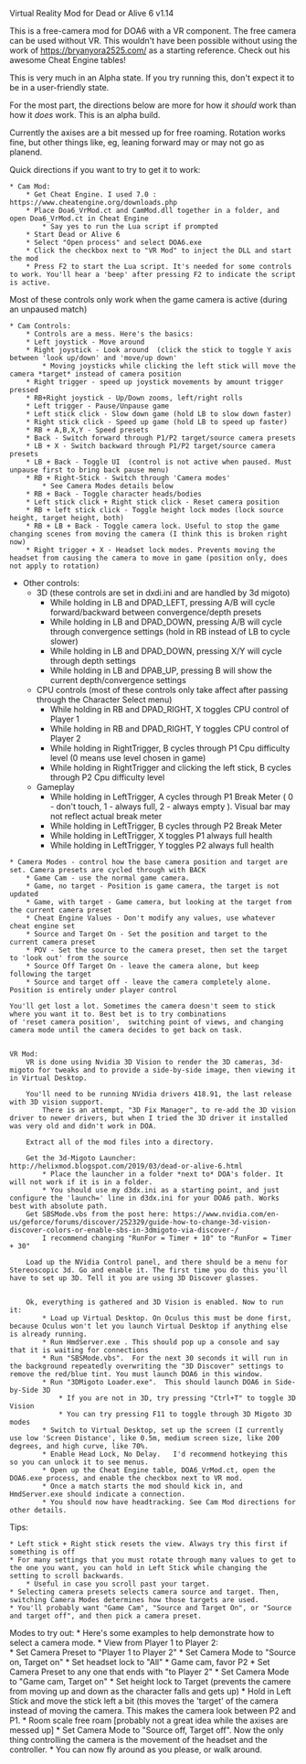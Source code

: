 Virtual Reality Mod for Dead or Alive 6 v1.14

This is a free-camera mod for DOA6 with a VR component. The free camera can be used without VR.
This wouldn't have been possible without using the work of https://bryanyora2525.com/ as a starting reference. Check out his awesome Cheat Engine tables!

This is very much in an Alpha state. If you try running this, don't expect it to be in a user-friendly state.

For the most part, the directions below are more for how it *should* work than how it *does* work. This is an alpha build.

Currently the axises are a bit messed up for free roaming. Rotation works fine, but other things like, eg, leaning forward may or may not go as planend.

Quick directions if you want to try to get it to work:

    * Cam Mod:
        * Get Cheat Engine. I used 7.0 : https://www.cheatengine.org/downloads.php
        * Place Doa6_VrMod.ct and CamMod.dll together in a folder, and open Doa6_VrMod.ct in Cheat Engine
            * Say yes to run the Lua script if prompted
        * Start Dead or Alive 6
        * Select "Open process" and select DOA6.exe
        * Click the checkbox next to "VR Mod" to inject the DLL and start the mod
        * Press F2 to start the Lua script. It's needed for some controls to work. You'll hear a 'beep' after pressing F2 to indicate the script is active.
        
        
Most of these controls only work when the game camera is active (during an unpaused match)
        
    * Cam Controls:
        * Controls are a mess. Here's the basics:
        * Left joystick - Move around
        * Right joystick - Look around  (click the stick to toggle Y axis between 'look up/down' and 'move/up down'
            * Moving joysticks while clicking the left stick will move the camera *target* instead of camera position
        * Right trigger - speed up joystick movements by amount trigger pressed
        * RB+Right joystick - Up/Down zooms, left/right rolls
        * Left trigger - Pause/Unpause game
        * Left stick click - Slow down game (hold LB to slow down faster)
        * Right stick click - Speed up game (hold LB to speed up faster)
        * RB + A,B,X,Y - Speed presets
        * Back - Switch forward through P1/P2 target/source camera presets
        * LB + X - Switch backward through P1/P2 target/source camera presets
        * LB + Back - Toggle UI  (control is not active when paused. Must unpause first to bring back pause menu)
        * RB + Right-Stick - Switch through 'Camera modes'
            * See Camera Modes details below
        * RB + Back - Toggle character heads/bodies
        * Left stick click + Right stick click - Reset camera position
        * RB + left stick click - Toggle height lock modes (lock source height, target height, both)
        * RB + LB + Back - Toggle camera lock. Useful to stop the game changing scenes from moving the camera (I think this is broken right now)
        * Right trigger + X - Headset lock modes. Prevents moving the headset from causing the camera to move in game (position only, does not apply to rotation)
        
   * Other controls:
        * 3D  (these controls are set in dxdi.ini and are handled by 3d migoto)
            * While holding in LB and DPAD_LEFT, pressing A/B will cycle forward/backward between convergence/depth presets
            * While holding in LB and DPAD_DOWN, pressing A/B will cycle through convergence settings   (hold in RB instead of LB to cycle slower)
            * While holding in LB and DPAD_DOWN, pressing X/Y will cycle through depth settings
            * While holding in LB and DPAB_UP, pressing B will show the current depth/convergence settings
        * CPU controls (most of these controls only take affect after passing through the Character Select menu)
            * While holding in RB and DPAD_RIGHT, X toggles CPU control of Player 1
            * While holding in RB and DPAD_RIGHT, Y toggles CPU control of Player 2
            * While holding in RightTrigger, B cycles through P1 Cpu difficulty level (0 means use level chosen in game)
            * While holding in RightTrigger and clicking the left stick, B cycles through P2 Cpu difficulty level
        * Gameplay
            * While holding in LeftTrigger, A cycles through P1 Break Meter ( 0 - don't touch, 1 - always full, 2 - always empty ). Visual bar may not reflect actual break meter
            * While holding in LeftTrigger, B cycles through P2 Break Meter
            * While holding in LeftTrigger, X toggles P1 always full health
            * While holding in LeftTrigger, Y toggles P2 always full health
            

    * Camera Modes - control how the base camera position and target are set. Camera presets are cycled through with BACK
        * Game Cam - use the normal game camera.
        * Game, no target - Position is game camera, the target is not updated
        * Game, with target - Game camera, but looking at the target from the current camera preset
        * Cheat Engine Values - Don't modify any values, use whatever cheat engine set
        * Source and Target On - Set the position and target to the current camera preset
        * POV - Set the source to the camera preset, then set the target to 'look out' from the source
        * Source Off Target On - leave the camera alone, but keep following the target
        * Source and target off - leave the camera completely alone. Position is entirely under player control
        
    You'll get lost a lot. Sometimes the camera doesn't seem to stick where you want it to. Best bet is to try combinations
    of 'reset camera position',  switching point of views, and changing camera mode until the camera decides to get back on task.

    
    VR Mod:
        VR is done using Nvidia 3D Vision to render the 3D cameras, 3d-migoto for tweaks and to provide a side-by-side image, then viewing it in Virtual Desktop.
        
        You'll need to be running NVidia drivers 418.91, the last release with 3D vision support.
            There is an attempt, "3D Fix Manager", to re-add the 3D vision driver to newer drivers, but when I tried the 3D driver it installed was very old and didn't work in DOA.

        Extract all of the mod files into a directory. 
        
        Get the 3d-Migoto Launcher: http://helixmod.blogspot.com/2019/03/dead-or-alive-6.html
            * Place the launcher in a folder *next to* DOA's folder. It will not work if it is in a folder.
            * You should use my d3dx.ini as a starting point, and just configure the 'launch=' line in d3dx.ini for your DOA6 path. Works best with absolute path.
        Get SBSMode.vbs from the post here: https://www.nvidia.com/en-us/geforce/forums/discover/252329/guide-how-to-change-3d-vision-discover-colors-or-enable-sbs-in-3dmigoto-via-discover-/
            I recommend changing "RunFor = Timer + 10" to "RunFor = Timer + 30"
            
        Load up the NVidia Control panel, and there should be a menu for Stereoscopic 3d. Go and enable it. The first time you do this you'll have to set up 3D. Tell it you are using 3D Discover glasses.
        
        
        Ok, everything is gathered and 3D Vision is enabled. Now to run it:
            * Load up Virtual Desktop. On Oculus this must be done first, because Oculus won't let you launch Virtual Desktop if anything else is already running.
            * Run HmdServer.exe . This should pop up a console and say that it is waiting for connections
            * Run "SBSMode.vbs".  For the next 30 seconds it will run in the background repeatedly overwriting the "3D Discover" settings to remove the red/blue tint. You must launch DOA6 in this window.
            * Run "3DMigoto Loader.exe".  This should launch DOA6 in Side-by-Side 3D
                * If you are not in 3D, try pressing "Ctrl+T" to toggle 3D Vision
                * You can try pressing F11 to toggle through 3D Migoto 3D modes
            * Switch to Virtual Desktop, set up the screen (I currently use low 'Screen Distance', like 0.5m, medium screen size, like 200 degrees, and high curve, like 70%.
            * Enable Head Lock, No Delay.   I'd recommend hotkeying this so you can unlock it to see menus.
            * Open up the Cheat Engine table, DOA6_VrMod.ct, open the DOA6.exe process, and enable the checkbox next to VR mod.
            * Once a match starts the mod should kick in, and HmdServer.exe should indicate a connection.
            * You should now have headtracking. See Cam Mod directions for other details.

            
            
Tips:

    * Left stick + Right stick resets the view. Always try this first if something is off
    * For many settings that you must rotate through many values to get to the one you want, you can hold in Left Stick while changing the setting to scroll backwards.
        * Useful in case you scroll past your target.
    * Selecting camera presets selects camera source and target. Then, switching Camera Modes determines how those targets are used.
    * You'll probably want "Game Cam", "Source and Target On", or "Source and target off", and then pick a camera preset.
    
    
Modes to try out:
    * Here's some examples to help demonstrate how to select a camera mode.
    * View from Player 1 to Player 2:  
        * Set Camera Preset to "Player 1 to Player 2"
        * Set Camera Mode to "Source on, Target on"
        * Set headset lock to "All"
    * Game cam, favor P2
        * Set Camera Preset to any one that ends with "to Player 2"
        * Set Camera Mode to "Game cam, Target on"
        * Set height lock to Target (prevents the camere from moving up and down as the character falls and gets up)
        * Hold in Left Stick and move the stick left a bit  (this moves the 'target' of the camera instead of moving the camera. This makes the camera look between P2 and P1.
    * Room scale free roam [probably not a great idea while the axises are messed up]
        * Set Camera Mode to "Source off, Target off". Now the only thing controlling the camera is the movement of the headset and the controller.
        * You can now fly around as you please, or walk around.
    